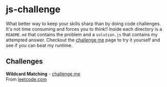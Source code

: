 # js-challenge

What better way to keep your skills sharp than by doing code challenges. It's not time consuming and forces you to think!! Inside each directory is a `README.md` that contains the problem and a `solution.js` that contains my attempted answer. Checkout the [challenge me](https://tokafew420.github.io/js-challenge/) page to try it yourself and see if you can beat my runtime.

## Challenges

**Wildcard Matching** - [challenge me](https://tokafew420.github.io/js-challenge/wildcard-matching)  
From [leetcode.com](https://leetcode.com/problems/wildcard-matching/description/)
